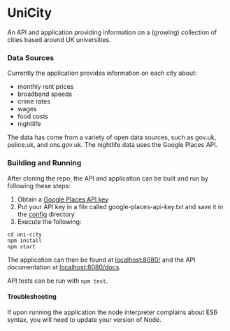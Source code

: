 # UniCity

An API and application providing information on a (growing) collection of cities based around UK universities.

### Data Sources

Currently the application provides information on each city about:
* monthly rent prices
* broadband speeds
* crime rates
* wages
* food costs
* nightlife

The data has come from a variety of open data sources, such as gov.uk, police.uk, and ons.gov.uk. The nightlife data uses the Google Places API.

### Building and Running
 
After cloning the repo, the API and application can be built and run by following these steps:
1. Obtain a [Google Places API key](https://developers.google.com/places/web-service/get-api-key)
2. Put your API key in a file called google-places-api-key.txt and save it in the [config](/server/config) directory
3. Execute the following:
 ```
 cd uni-city
 npm install
 npm start
```

The application can then be found at [localhost:8080/](http://localhost:8080/) and the API documentation at [localhost:8080/docs](http://localhost:8080/docs).

API tests can be run with `npm test`.

#### Troubleshooting

If upon running the application the node interpreter complains about ES6 syntax, you will need to update your version of Node.
